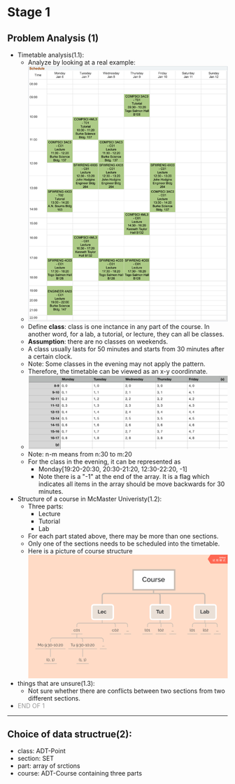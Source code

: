 # Stage 1

## Problem Analysis (1)
   - Timetable analysis(1.1):
      - Analyze by looking at a real example:
      - ![avatar](md_img/schedule_example.png)
      - Define **class**: class is one inctance in any part of the course. 
      In another word, for a lab, a tutorial, or lecture, they can all be  classes.
      - **Assumption**: there are no classes on weekends.
      - A class usually lasts for 50 minutes and starts from 30 minutes after a certain clock.
      - Note: Some classes in the evening may not apply the pattern.
      - Therefore, the timetable can be viewed as an x-y coordinnate.
      - ![avatar](md_img/coordinate_table.png)
      - Note: n-m means from n:30 to m:20
      - For the class in the evening, it can be represented as 
         - Monday[19:20-20:30, 20:30-21:20, 12:30-22:20, -1]
         - Note there is a "-1" at the end of the array. It is a flag which indicates all items in the array should be move backwards for 30 minutes.
   - Structure of a course in McMaster Univeristy(1.2):
      - Three parts:
         - Lecture
         - Tutorial
         - Lab
      - For each part stated above, there may be more than one sections. 
      - Only one of the sections needs to be scheduled into the timetable.
      - Here is a picture of course structure![avatar](md_img/course_structure.png)
   - things that are unsure(1.3):
      - Not sure whether there are conflicts between two sections from two different sections.
   - <font color=#999999>END OF 1</font>
---------
## Choice of data structrue(2):
   - class: ADT-Point
   - section: SET
   - part: array of srctions
   - course: ADT-Course containing three parts